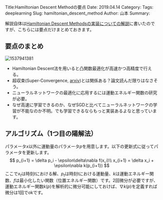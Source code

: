 Title:Hamiltonian Descent Methodの要点
Date: 2019.04.14
Category:
Tags: deeplearning
Slug: hamiltonian_descent_method
Author: 山本
Summary:

解説自体は[Hamiltonian Descent Methodsの実装についての解説]("https://omedstu.jimdo.com/2018/09/26/hamiltonian-descent-methods%E3%81%AE%E5%AE%9F%E8%A3%85%E3%81%AB%E3%81%A4%E3%81%84%E3%81%A6%E3%81%AE%E8%A7%A3%E8%AA%AC/")に書いたのですが、こちらには要点だけまとめておきます。

## 要点のまとめ

![1537941381]({attach}images/hamiltonian_descent_method_figs/1537941381.jpg)
- Hamiltonian Descent法を用いると凸関数最適化が高速かつ高精度で行える。
- 超収束(Super-Convergence, [arxiv](https://arxiv.org/pdf/1708.07120.pdf))とは関係ある？論文読んだ限りはなさそう。
- ニューラルネットワークの最適化に応用するには運動エネルギー関数の研究が必要。
- なぜ高速に学習できるのか、なぜSGDと比べてニューラルネットワークの学習が不能なのか不明。でも学習できるならもっと実装あるよなと思っています。

## アルゴリズム（1つ目の陽解法）

パラメータ$x$以外に運動量のパラメータ$p$を用意します。以下の更新式に従ってパラメータを更新します。
$$
p_{i+1} = \delta p_i - \epsilon\delta\nabla f(x_i)\\
x_{i+1} = \delta x_i + \epsilon\nabla k(p_{i+1})
$$
ここで$x_t$は時刻$t$における解、$p_t$は時刻tにおける運動量、$k$は運動エネルギー関数、$f$は最小化したい関数（位置エネルギー関数）です。2回微分が必要ですが、運動エネルギー関数$k(p)$を解析的に微分可能にしておけば、$\nabla k(p)$を定義すれば微分は1回でokです。
